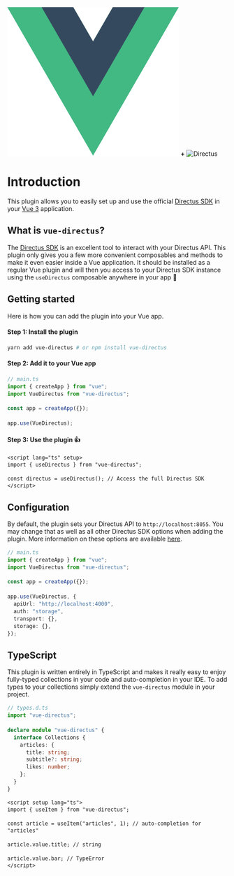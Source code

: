 <div class="flex items-center justify-center gap-8 my-12">
    <img class="h-48" src="https://raw.githubusercontent.com/vuejs/art/master/logo.svg" alt="Vue"/>
    <strong class="text-5xl">+</strong>
    <img class="h-48" alt="Directus" src="https://user-images.githubusercontent.com/522079/127886783-ae6b4ec6-e2ad-4615-8df9-d77c33e92d7e.png">
</div>

# Introduction

This plugin allows you to easily set up and use the official [Directus SDK](https://docs.directus.io/reference/sdk/) in your [Vue 3](https://v3.vuejs.org/) application.

## What is `vue-directus`?

The [Directus SDK](https://docs.directus.io/reference/sdk/) is an excellent tool to interact with your Directus API. This plugin only gives you a few more convenient composables and methods to make it even easier inside a Vue application. It should be installed as a regular Vue plugin and will then you access to your Directus SDK instance using the `useDirectus` composable anywhere in your app 🚀

## Getting started

Here is how you can add the plugin into your Vue app.

#### Step 1: Install the plugin

```bash
yarn add vue-directus # or npm install vue-directus
```

#### Step 2: Add it to your Vue app

```ts
// main.ts
import { createApp } from "vue";
import VueDirectus from "vue-directus";

const app = createApp({});

app.use(VueDirectus);
```

#### Step 3: Use the plugin 👍

```vue
<script lang="ts" setup>
import { useDirectus } from "vue-directus";

const directus = useDirectus(); // Access the full Directus SDK
</script>
```

## Configuration

By default, the plugin sets your Directus API to `http://localhost:8055`. You may change that as well as all other Directus SDK options when adding the plugin. More information on these options are available [here](https://docs.directus.io/reference/sdk/#constructor).

```ts
// main.ts
import { createApp } from "vue";
import VueDirectus from "vue-directus";

const app = createApp({});

app.use(VueDirectus, {
  apiUrl: "http://localhost:4000",
  auth: "storage",
  transport: {},
  storage: {},
});
```

## TypeScript

This plugin is written entirely in TypeScript and makes it really easy to enjoy fully-typed collections in your code and auto-completion in your IDE. To add types to your collections simply extend the `vue-directus` module in your project.

```ts
// types.d.ts
import "vue-directus";

declare module "vue-directus" {
  interface Collections {
    articles: {
      title: string;
      subtitle?: string;
      likes: number;
    };
  }
}
```

```vue
<script setup lang="ts">
import { useItem } from "vue-directus";

const article = useItem("articles", 1); // auto-completion for "articles"

article.value.title; // string

article.value.bar; // TypeError
</script>
```
